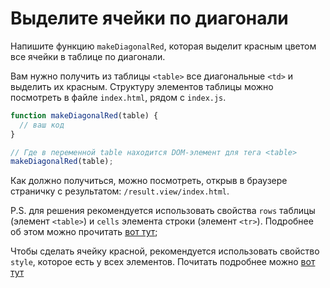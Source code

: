 # Выделите ячейки по диагонали

Напишите функцию `makeDiagonalRed`, которая выделит красным цветом все ячейки в таблице по диагонали.

Вам нужно получить из таблицы `<table>` все диагональные `<td>` и выделить их красным.
Структуру элементов таблицы можно посмотреть в файле `index.html`, рядом с `index.js`.

```js
function makeDiagonalRed(table) {
  // ваш код
}

// Где в переменной table находится DOM-элемент для тега <table>
makeDiagonalRed(table);
```

Как должно получиться, можно посмотреть, открыв в браузере страничку с результатом: `/result.view/index.html`.

P.S. для решения рекомендуется использовать свойства `rows` таблицы (элемент `<table>`)
и `cells` элемента строки (элемент `<tr>`). Подробнее об этом можно прочитать [вот тут](https://learn.javascript.ru/dom-navigation#dom-navigation-tables);

Чтобы сделать ячейку красной, рекомендуется использовать свойство `style`, которое есть у всех элементов. Почитать подробнее можно [вот тут](https://learn.javascript.ru/styles-and-classes#element-style)
